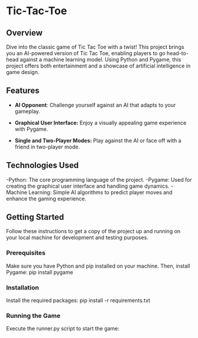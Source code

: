 # Tic-Tac-Toe

## Overview
Dive into the classic game of Tic Tac Toe with a twist! This project brings you an AI-powered version of Tic Tac Toe, enabling players to go head-to-head against a machine learning model. Using Python and Pygame, this project offers both entertainment and a showcase of artificial intelligence in game design.

## Features
- **AI Opponent**: Challenge yourself against an AI that adapts to your gameplay.

- **Graphical User Interface:** Enjoy a visually appealing game experience with Pygame.

- **Single and Two-Player Modes:** Play against the AI or face off with a friend in two-player mode.

## Technologies Used
-Python: The core programming language of the project.
-Pygame: Used for creating the graphical user interface and handling game dynamics.
-Machine Learning: Simple AI algorithms to predict player moves and enhance the gaming experience.

## Getting Started
Follow these instructions to get a copy of the project up and running on your local machine for development and testing purposes.

### Prerequisites
Make sure you have Python and pip installed on your machine. Then, install Pygame:
pip install pygame

### Installation
Install the required packages:
pip install -r requirements.txt

### Running the Game
Execute the runner.py script to start the game:
